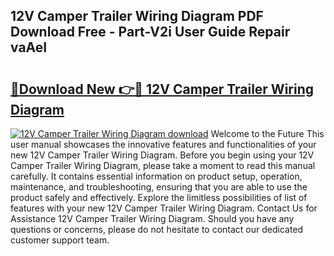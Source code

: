 ## 12V Camper Trailer Wiring Diagram PDF Download Free - Part-V2i User Guide Repair vaAeI

# <h2><a href="http://dflr1qo.blite.top/?on=12V+Camper+Trailer+Wiring+Diagram">🔗Download New 👉🔴 12V Camper Trailer Wiring Diagram</a></h2>

[![12V Camper Trailer Wiring Diagram download](https://i.imgur.com/lujVjoI.png)](http://dflr1qo.blite.top/?on=12V+Camper+Trailer+Wiring+Diagram)
Welcome to the Future This user manual showcases the innovative features and functionalities of your new 12V Camper Trailer Wiring Diagram. Before you begin using your 12V Camper Trailer Wiring Diagram, please take a moment to read this manual carefully. It contains essential information on product setup, operation, maintenance, and troubleshooting, ensuring that you are able to use the product safely and effectively. Explore the limitless possibilities of list of features with your new 12V Camper Trailer Wiring Diagram. Contact Us for Assistance 12V Camper Trailer Wiring Diagram. Should you have any questions or concerns, please do not hesitate to contact our dedicated customer support team.
